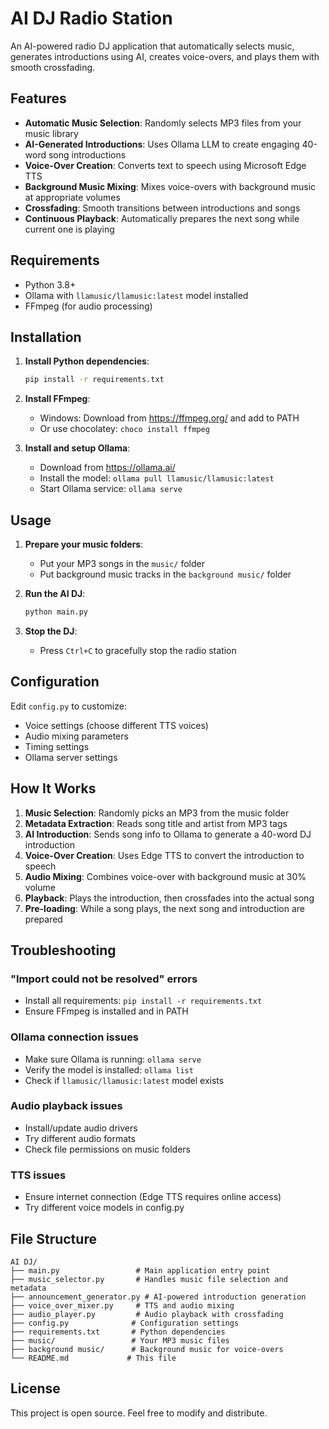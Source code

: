 # AI DJ Radio Station

An AI-powered radio DJ application that automatically selects music, generates introductions using AI, creates voice-overs, and plays them with smooth crossfading.

## Features

- **Automatic Music Selection**: Randomly selects MP3 files from your music library
- **AI-Generated Introductions**: Uses Ollama LLM to create engaging 40-word song introductions  
- **Voice-Over Creation**: Converts text to speech using Microsoft Edge TTS
- **Background Music Mixing**: Mixes voice-overs with background music at appropriate volumes
- **Crossfading**: Smooth transitions between introductions and songs
- **Continuous Playback**: Automatically prepares the next song while current one is playing

## Requirements

- Python 3.8+
- Ollama with `llamusic/llamusic:latest` model installed
- FFmpeg (for audio processing)

## Installation

1. **Install Python dependencies**:
   ```bash
   pip install -r requirements.txt
   ```

2. **Install FFmpeg**:
   - Windows: Download from https://ffmpeg.org/ and add to PATH
   - Or use chocolatey: `choco install ffmpeg`

3. **Install and setup Ollama**:
   - Download from https://ollama.ai/
   - Install the model: `ollama pull llamusic/llamusic:latest`
   - Start Ollama service: `ollama serve`

## Usage

1. **Prepare your music folders**:
   - Put your MP3 songs in the `music/` folder
   - Put background music tracks in the `background music/` folder

2. **Run the AI DJ**:
   ```bash
   python main.py
   ```

3. **Stop the DJ**:
   - Press `Ctrl+C` to gracefully stop the radio station

## Configuration

Edit `config.py` to customize:
- Voice settings (choose different TTS voices)
- Audio mixing parameters
- Timing settings
- Ollama server settings

## How It Works

1. **Music Selection**: Randomly picks an MP3 from the music folder
2. **Metadata Extraction**: Reads song title and artist from MP3 tags
3. **AI Introduction**: Sends song info to Ollama to generate a 40-word DJ introduction
4. **Voice-Over Creation**: Uses Edge TTS to convert the introduction to speech
5. **Audio Mixing**: Combines voice-over with background music at 30% volume
6. **Playback**: Plays the introduction, then crossfades into the actual song
7. **Pre-loading**: While a song plays, the next song and introduction are prepared

## Troubleshooting

### "Import could not be resolved" errors
- Install all requirements: `pip install -r requirements.txt`
- Ensure FFmpeg is installed and in PATH

### Ollama connection issues
- Make sure Ollama is running: `ollama serve`
- Verify the model is installed: `ollama list`
- Check if `llamusic/llamusic:latest` model exists

### Audio playback issues
- Install/update audio drivers
- Try different audio formats
- Check file permissions on music folders

### TTS issues
- Ensure internet connection (Edge TTS requires online access)
- Try different voice models in config.py

## File Structure

```
AI DJ/
├── main.py                 # Main application entry point
├── music_selector.py       # Handles music file selection and metadata
├── announcement_generator.py # AI-powered introduction generation
├── voice_over_mixer.py     # TTS and audio mixing
├── audio_player.py         # Audio playback with crossfading
├── config.py              # Configuration settings
├── requirements.txt       # Python dependencies
├── music/                 # Your MP3 music files
├── background music/      # Background music for voice-overs
└── README.md             # This file
```

## License

This project is open source. Feel free to modify and distribute.
